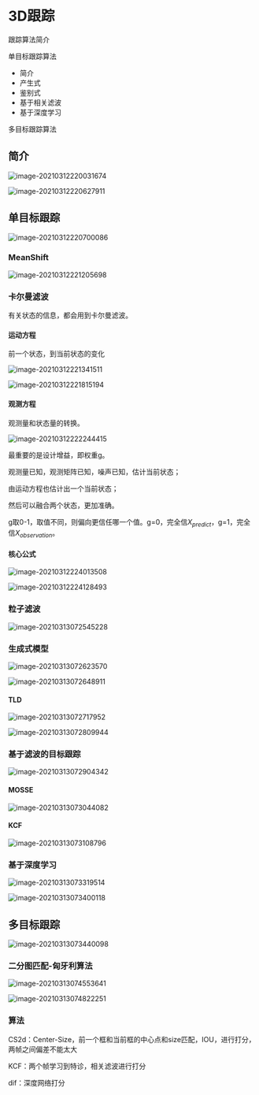 # 3D跟踪

跟踪算法简介

单目标跟踪算法

- 简介
- 产生式
- 鉴别式
- 基于相关滤波
- 基于深度学习

多目标跟踪算法

## 简介

![image-20210312220031674](图表库/image-20210312220031674.png)

![image-20210312220627911](图表库/image-20210312220627911.png)



## 单目标跟踪

![image-20210312220700086](图表库/image-20210312220700086.png)



### MeanShift

![image-20210312221205698](图表库/image-20210312221205698.png)



### 卡尔曼滤波

有关状态的信息，都会用到卡尔曼滤波。

#### 运动方程

前一个状态，到当前状态的变化

![image-20210312221341511](图表库/image-20210312221341511.png)



![image-20210312221815194](图表库/image-20210312221815194.png)

#### 观测方程

观测量和状态量的转换。

![image-20210312222244415](图表库/image-20210312222244415.png)

最重要的是设计增益，即权重g。

观测量已知，观测矩阵已知，噪声已知，估计当前状态；

由运动方程也估计出一个当前状态；

然后可以融合两个状态，更加准确。

g取0-1，取值不同，则偏向更信任哪一个值。g=0，完全信$X_{predict}$，g=1，完全信$X_{observation}$。



#### 核心公式

![image-20210312224013508](图表库/image-20210312224013508.png)

![image-20210312224128493](图表库/image-20210312224128493.png)

### 粒子滤波

![image-20210313072545228](图表库/image-20210313072545228.png)



### 生成式模型

![image-20210313072623570](图表库/image-20210313072623570.png)



![image-20210313072648911](图表库/image-20210313072648911.png)



#### TLD

![image-20210313072717952](图表库/image-20210313072717952.png)



![image-20210313072809944](图表库/image-20210313072809944.png)



### 基于滤波的目标跟踪

![image-20210313072904342](图表库/image-20210313072904342.png)



#### MOSSE

![image-20210313073044082](图表库/image-20210313073044082.png)



#### KCF

![image-20210313073108796](图表库/image-20210313073108796.png)



### 基于深度学习

![image-20210313073319514](图表库/image-20210313073319514.png)



![image-20210313073400118](图表库/image-20210313073400118.png)



## 多目标跟踪

![image-20210313073440098](图表库/image-20210313073440098.png)



### 二分图匹配-匈牙利算法

![image-20210313074553641](图表库/image-20210313074553641.png)

![image-20210313074822251](图表库/image-20210313074822251.png)

### 算法

CS2d：Center-Size，前一个框和当前框的中心点和size匹配，IOU，进行打分，两帧之间偏差不能太大

KCF：两个帧学习到特诊，相关滤波进行打分

dif：深度网络打分